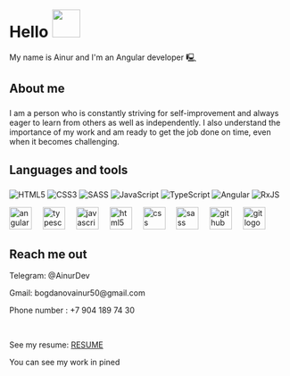 <h1 align="left">Hello
<img src="https://media.giphy.com/media/hvRJCLFzcasrR4ia7z/giphy.gif" width="50" />
</h1>

<p align="left">My name is Ainur and I'm an Angular developer 🖳</p>

###

<h2 align="left">About me</h2>

###

<p align="left">I am a person who is constantly striving for self-improvement and always eager to learn from others as well as independently. I also understand the importance of my work and am ready to get the job done on time, even when it becomes challenging.</p>

###

<h2 align="left">Languages and tools</h2>

###
![HTML5](https://img.shields.io/badge/html5-%23E34F26.svg?style=for-the-badge&logo=html5&logoColor=white)
![CSS3](https://img.shields.io/badge/css3-%231572B6.svg?style=for-the-badge&logo=css3&logoColor=white)
![SASS](https://img.shields.io/badge/SASS-hotpink.svg?style=for-the-badge&logo=SASS&logoColor=white)
![JavaScript](https://img.shields.io/badge/javascript-%23323330.svg?style=for-the-badge&logo=javascript&logoColor=%23F7DF1E)
![TypeScript](https://img.shields.io/badge/typescript-%23007ACC.svg?style=for-the-badge&logo=typescript&logoColor=white)
![Angular](https://img.shields.io/badge/angular-%23DD0031.svg?style=for-the-badge&logo=angular&logoColor=white)
![RxJS](https://img.shields.io/badge/rxjs-%23B7178C.svg?style=for-the-badge&logo=reactivex&logoColor=white)

<div align="left">
  <img src="https://cdn.jsdelivr.net/gh/devicons/devicon/icons/angularjs/angularjs-original.svg" height="40" alt="angularjs logo"  />
  <img width="12" />
  <img src="https://cdn.jsdelivr.net/gh/devicons/devicon/icons/typescript/typescript-original.svg" height="40" alt="typescript logo"  />
  <img width="12" />
  <img src="https://cdn.jsdelivr.net/gh/devicons/devicon/icons/javascript/javascript-original.svg" height="40" alt="javascript logo"  />
  <img width="12" />
  <img src="https://cdn.jsdelivr.net/gh/devicons/devicon/icons/html5/html5-original.svg" height="40" alt="html5 logo"  />
  <img width="12" />
  <img src="https://cdn.jsdelivr.net/gh/devicons/devicon/icons/css3/css3-original.svg" height="40" alt="css logo"  />
  <img width="12" />
  <img src="https://cdn.jsdelivr.net/gh/devicons/devicon/icons/sass/sass-original.svg" height="40" alt="sass logo"  />
  <img width="12" />
  <img src="https://cdn.jsdelivr.net/gh/devicons/devicon/icons/github/github-original.svg" height="40" alt="github logo"  />
  <img width="12" />
  <img src="https://cdn.jsdelivr.net/gh/devicons/devicon/icons/git/git-original.svg" height="40" alt="git logo"  />
</div>

###
<h2>Reach me out</h2>
<p>Telegram: @AinurDev</p>
<p>Gmail: bogdanovainur50@gmail.com</p>
<p>Phone number : +7 904 189 74 30</p><br/>

<p>See my resume: <a target="_blank" href="https://drive.google.com/file/d/1wZ_JBRH7D2CJtugVfzTPeU6N054WO-Xz/view">RESUME</a></>
<p>You can see my work in pined</p>



